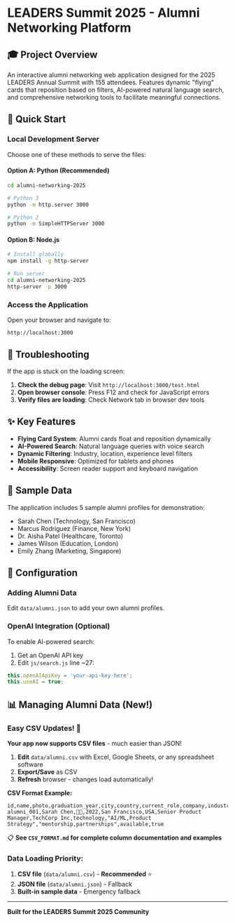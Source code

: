 # LEADERS Summit 2025 - Alumni Networking Platform

## 🎓 Project Overview

An interactive alumni networking web application designed for the 2025 LEADERS Annual Summit with 155 attendees. Features dynamic "flying" cards that reposition based on filters, AI-powered natural language search, and comprehensive networking tools to facilitate meaningful connections.

## 🚀 Quick Start

### Local Development Server
Choose one of these methods to serve the files:

#### Option A: Python (Recommended)
```bash
cd alumni-networking-2025

# Python 3
python -m http.server 3000

# Python 2
python -m SimpleHTTPServer 3000
```

#### Option B: Node.js
```bash
# Install globally
npm install -g http-server

# Run server
cd alumni-networking-2025
http-server -p 3000
```

### Access the Application
Open your browser and navigate to:
```
http://localhost:3000
```

## 🔧 Troubleshooting

If the app is stuck on the loading screen:

1. **Check the debug page**: Visit `http://localhost:3000/test.html`
2. **Open browser console**: Press F12 and check for JavaScript errors
3. **Verify files are loading**: Check Network tab in browser dev tools

## ✨ Key Features

- **Flying Card System**: Alumni cards float and reposition dynamically
- **AI-Powered Search**: Natural language queries with voice search
- **Dynamic Filtering**: Industry, location, experience level filters
- **Mobile Responsive**: Optimized for tablets and phones
- **Accessibility**: Screen reader support and keyboard navigation

## 🎯 Sample Data

The application includes 5 sample alumni profiles for demonstration:
- Sarah Chen (Technology, San Francisco)
- Marcus Rodriguez (Finance, New York)
- Dr. Aisha Patel (Healthcare, Toronto)
- James Wilson (Education, London)
- Emily Zhang (Marketing, Singapore)

## 🔧 Configuration

### Adding Alumni Data
Edit `data/alumni.json` to add your own alumni profiles.

### OpenAI Integration (Optional)
To enable AI-powered search:
1. Get an OpenAI API key
2. Edit `js/search.js` line ~27:
```javascript
this.openAIApiKey = 'your-api-key-here';
this.useAI = true;
```

## 📊 Managing Alumni Data (New!)

### Easy CSV Updates! 🎉
**Your app now supports CSV files** - much easier than JSON!

1. **Edit** `data/alumni.csv` with Excel, Google Sheets, or any spreadsheet software
2. **Export/Save** as CSV 
3. **Refresh** browser - changes load automatically!

**CSV Format Example:**
```csv
id,name,photo,graduation_year,city,country,current_role,company,industry,expertise_tags,networking_goals,availability,attending_summit
alumni_001,Sarah Chen,👩‍💼,2022,San Francisco,USA,Senior Product Manager,TechCorp Inc,technology,"AI/ML,Product Strategy","mentorship,partnerships",available,true
```

📋 **See `CSV_FORMAT.md` for complete column documentation and examples**

### Data Loading Priority:
1. **CSV file** (`data/alumni.csv`) - **Recommended** ⭐
2. **JSON file** (`data/alumni.json`) - Fallback  
3. **Built-in sample data** - Emergency fallback

---

**Built for the LEADERS Summit 2025 Community**